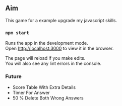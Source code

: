 
## Aim
This game for a example upgrade my javascript skills.

### `npm start`

Runs the app in the development mode.<br />
Open [http://localhost:3000](http://localhost:3000) to view it in the browser.

The page will reload if you make edits.<br />
You will also see any lint errors in the console.

### Future
 - Score Table With Extra Details
 - Timer For Answer
 - 50 % Delete Both Wrong Answers
